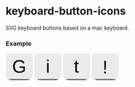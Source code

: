 # keyboard-button-icons

SVG keyboard buttons based on a mac keyboard.

### Example

<img src="./upper-case-letters/key-G.svg" style="width:72px;">
<img src="./lower-case-letters/key-lower-i.svg" style="width:72px;">
<img src="./lower-case-letters/key-lower-t.svg" style="width:72px;">
<img src="./symbols/key-exclamation-mark.svg" style="width:72px;">
